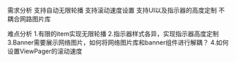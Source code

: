 需求分析
支持自动无限轮播
支持滚动速度设置
支持UI以及指示器的高度定制
不耦合网路图片库

难点分析
1.有限的item实现无限轮播
2.指示器样式各异，实现指示器高度定制
3.Banner需要展示网络图片，如何将网络图片库和banner组件进行解耦？
4.如何设置ViewPager的滚动速度
